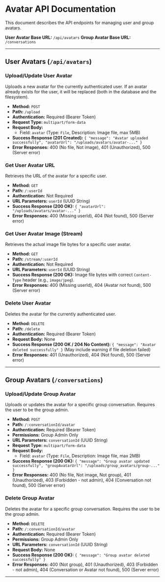 # Avatar API Documentation

This document describes the API endpoints for managing user and group avatars.

**User Avatar Base URL:** `/api/avatars`
**Group Avatar Base URL:** `/conversations`

---

## User Avatars (`/api/avatars`)

### Upload/Update User Avatar

Uploads a new avatar for the currently authenticated user. If an avatar already exists for the user, it will be replaced (both in the database and the filesystem).

*   **Method:** `POST`
*   **Path:** `/upload`
*   **Authentication:** Required (Bearer Token)
*   **Request Type:** `multipart/form-data`
*   **Request Body:**
    *   Field: `avatar` (Type: `File`, Description: Image file, max 5MB)
*   **Success Response (201 Created):** `{ "message": "Avatar uploaded successfully", "avatarUrl": "/uploads/avatars/avatar-..." }`
*   **Error Responses:** 400 (No file, Not image), 401 (Unauthorized), 500 (Server error)

### Get User Avatar URL

Retrieves the URL of the avatar for a specific user.

*   **Method:** `GET`
*   **Path:** `/:userId`
*   **Authentication:** Not Required
*   **URL Parameters:** `userId` (UUID String)
*   **Success Response (200 OK):** `{ "avatarUrl": "/uploads/avatars/avatar-..." }`
*   **Error Responses:** 400 (Missing userId), 404 (Not found), 500 (Server error)

### Get User Avatar Image (Stream)

Retrieves the actual image file bytes for a specific user avatar.

*   **Method:** `GET`
*   **Path:** `/stream/:userId`
*   **Authentication:** Not Required
*   **URL Parameters:** `userId` (UUID String)
*   **Success Response (200 OK):** Image file bytes with correct `Content-Type` header (e.g., `image/jpeg`).
*   **Error Responses:** 400 (Missing userId), 404 (Avatar not found), 500 (Server error)

### Delete User Avatar

Deletes the avatar for the currently authenticated user.

*   **Method:** `DELETE`
*   **Path:** `/delete`
*   **Authentication:** Required (Bearer Token)
*   **Request Body:** None
*   **Success Response (200 OK / 204 No Content):** `{ "message": "Avatar deleted successfully" }` (May include warning if file deletion failed)
*   **Error Responses:** 401 (Unauthorized), 404 (Not found), 500 (Server error)

---

## Group Avatars (`/conversations`)

### Upload/Update Group Avatar

Uploads or updates the avatar for a specific group conversation. Requires the user to be the group admin.

*   **Method:** `POST`
*   **Path:** `/:conversationId/avatar`
*   **Authentication:** Required (Bearer Token)
*   **Permissions:** Group Admin Only
*   **URL Parameters:** `conversationId` (UUID String)
*   **Request Type:** `multipart/form-data`
*   **Request Body:**
    *   Field: `avatar` (Type: `File`, Description: Image file, max 2MB)
*   **Success Response (200 OK):** `{ "message": "Group avatar updated successfully", "groupAvatarUrl": "/uploads/group_avatars/group-..." }`
*   **Error Responses:** 400 (No file, Not image, Not group), 401 (Unauthorized), 403 (Forbidden - not admin), 404 (Conversation not found), 500 (Server error)

### Delete Group Avatar

Deletes the avatar for a specific group conversation. Requires the user to be the group admin.

*   **Method:** `DELETE`
*   **Path:** `/:conversationId/avatar`
*   **Authentication:** Required (Bearer Token)
*   **Permissions:** Group Admin Only
*   **URL Parameters:** `conversationId` (UUID String)
*   **Request Body:** None
*   **Success Response (200 OK):** `{ "message": "Group avatar deleted successfully" }`
*   **Error Responses:** 400 (Not group), 401 (Unauthorized), 403 (Forbidden - not admin), 404 (Conversation or Avatar not found), 500 (Server error)

--- 